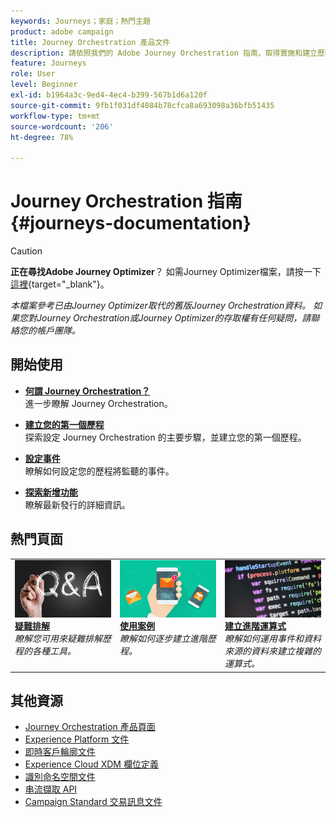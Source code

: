 ```yaml
---
keywords: Journeys；家庭；熱門主題
product: adobe campaign
title: Journey Orchestration 產品文件
description: 請依照我們的 Adobe Journey Orchestration 指南，取得實施和建立歷程的簡單作法指示。
feature: Journeys
role: User
level: Beginner
exl-id: b1964a3c-9ed4-4ec4-b399-567b1d6a120f
source-git-commit: 9fb1f031df4084b78cfca8a693098a36bfb51435
workflow-type: tm+mt
source-wordcount: '206'
ht-degree: 78%

---
```


# Journey Orchestration 指南 {#journeys-documentation}

>[!CAUTION]
>
>**正在尋找Adobe Journey Optimizer**？ 如需Journey Optimizer檔案，請按一下[這裡](https://experienceleague.adobe.com/zh-hant/docs/journey-optimizer/using/ajo-home){target="_blank"}。
>
>
>_本檔案參考已由Journey Optimizer取代的舊版Journey Orchestration資料。 如果您對Journey Orchestration或Journey Optimizer的存取權有任何疑問，請聯絡您的帳戶團隊。_


## 開始使用

* **[何謂 Journey Orchestration？](using/about/about-journey-orchestration.md)**<br/>
進一步瞭解 Journey Orchestration。

* **[建立您的第一個歷程](using/about/get-started.md)**<br/>
探索設定 Journey Orchestration 的主要步驟，並建立您的第一個歷程。

* **[設定事件](using/event/about-events.md#section_tbk_5qt_pgb)**<br/>
瞭解如何設定您的歷程將監聽的事件。

* **[探索新增功能](using/release-notes/release-notes.md)**<br/>
瞭解最新發行的詳細資訊。

## 熱門頁面

<table style="table-layout:fixed">
<tr>
    <td valign="top">
        <a href="using/about/troubleshooting.md">
       <img alt="開發人員" src="using/assets/do-not-localize/FAQ.png" />
       </a>
    <div>
    <a href="using/about/troubleshooting.md"><strong>疑難排解</strong></a>
    </div>
    <em>瞭解您可用來疑難排解歷程的各種工具。</em>
    <br>
  </td>
  <td valign="top">
    <a href="using/usecase/building-the-journey.md">
      <img alt="建立" src="using/assets/do-not-localize/design.png"/>
    </a>
    <div>
    <a href="using/usecase/building-the-journey.md"><strong>使用案例</strong></a>
    </div>
    <em>瞭解如何逐步建立進階歷程。</em>
    <br>
  </td>
  <td valign="top">
    <a href="using/expression/expressionadvanced.md">
      <img alt="條件" src="using/assets/do-not-localize/dev.png"/>
    </a>
    <div>
    <a href="using/expression/expressionadvanced.md"><strong>建立進階運算式</strong></a>
    </div>
    <em>瞭解如何運用事件和資料來源的資料來建立複雜的運算式。 </em>
    <br>
  </td>
</tr>
</table>

## 其他資源

* [Journey Orchestration 產品頁面](https://www.adobe.com/tw/experience-platform/journey-orchestration.html)
* [Experience Platform 文件](https://www.adobe.com/tw/experience-platform/documentation-and-developer-resources.html)
* [即時客戶輪廓文件](https://experienceleague.adobe.com/docs/experience-platform/profile/home.html?lang=zh-Hant)
* [Experience Cloud XDM 欄位定義](https://experienceleague.adobe.com/docs/experience-platform/xdm/home.html?lang=zh-Hant)
* [識別命名空間文件](https://experienceleague.adobe.com/docs/experience-platform/identity/home.html?lang=zh-Hant)
* [串流擷取 API](https://experienceleague.adobe.com/docs/experience-platform/ingestion/streaming/overview.html?lang=zh-Hant)
* [Campaign Standard 交易訊息文件](https://experienceleague.adobe.com/docs/campaign-standard/using/communication-channels/transactional-messaging/getting-started-with-transactional-msg.html?lang=zh-Hant)

